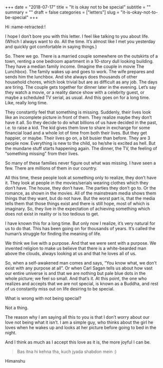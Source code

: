+++
date = "2018-07-17"
title = "It is okay not to be special"
subtitle = ""
summary = ""
draft = false
categories = ["letters"]
slug = "it-is-okay-not-to-be-special"
+++

Hi :name-retracted:!

I hope I don’t bore you with this letter. I feel like talking to you about life. (Which I always want to do. All the time. It’s almost like I met you yesterday and quickly got comfortable in saying things.)

So. There we go. There is a married couple somewhere on the outskirts of a town, renting a one bedroom apartment in a 10-story dull looking building. They have a median family income. (Imagine the couple in movie The Lunchbox). The family wakes up and goes to work. The wife prepares and sends him the lunchbox. And she always does thousands of other household chores, which look trivial but are as difficult as any job. The days are tiring. The couple gets together for dinner later in the evening. Let’s say they watch a movie, or a reality dance show with a celebrity guest, or maybe a scheduled TV serial, as usual. And this goes on for a long time. Like, really long time.

They constantly feel that something is missing. Suddenly, their lives look like an incomplete picture in front of them. They realize maybe they don’t have it all. So they decide to do what billions of us have decided in the past, i.e. to raise a kid. The kid gives them love to share in exchange for some financial load and a whole lot of time from both their lives. But they get happier, or maybe. Their lives go on, a bit busier than before. They are 3 people now. Everything is new to the child, so he/she is excited as hell. But the mundane stuff starts happening again. The dinner, the TV, the feeling of “something missing” from their lives.

So many of these families never figure out what was missing. I have seen a few. There are millions of them in our country.

All this time, these people look at something only to realize, they don’t have it. They look at people in the movies/serials wearing clothes which they don’t have. The house, they don’t have. The parties they don’t go to. Or the romance, as shown in the movies. All of the mainstream media shows them things that they want, but do not have. But the worst part is, that the media tells them that those things exist and there is still hope, most of which is imaginary. So, they live in the expectation of achieving something which does not exist in reality or is too tedious to get.

I have known this for a long time. But only now I realize, it’s very natural for us to do that. This has been going on for thousands of years. It’s called the human’s struggle for finding the meaning of life.

We think we live with a purpose. And that we were sent with a purpose. We invented religion to make us believe that there is a white-bearded man above the clouds, always looking at us and that he loves all of us.

So, when a self-awakened man comes and says, “You know what, we don’t exist with any purpose at all”. Or when Carl Sagan tells us about how vast our entire universe is and that we are nothing but pale blue dots in the whole picture; we feel so small. And that’s it. At this point, the one who realizes and accepts that we are not special, is known as a Buddha, and rest of us constantly miss out on life desiring to be special.

What is wrong with not being special?

Not a thing.

The reason why I am saying all this to you is that I don’t worry about our love not being what it isn’t. I am a simple guy, who thinks about the girl he loves when he wakes up and looks at her picture before going to bed in the night.

And I think as much as I accept this love as it is, the more joyful I can be.

> Bas itna hi kehna tha, kuch jyada shabdon mein :)

Himanshu
